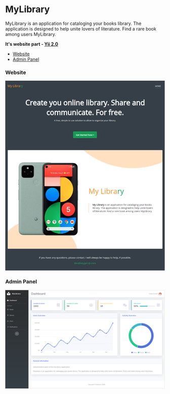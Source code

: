 MyLibrary
===================

MyLibrary is an application for cataloging your books library.
The application is designed to help unite lovers of literature.
Find a rare book among users MyLibrary.

**It's website part - [Yii 2.0](https://www.yiiframework.com/)**

* [Website](https://mylibraryapp.com/)
* [Admin Panel](https://mylibraryapp.com/admin)

### Website
![picture](data/preview.png)

### Admin Panel
![picture](data/preview-admin.png)